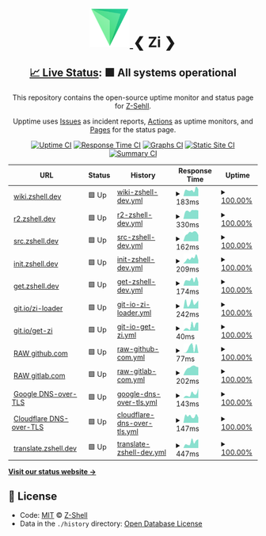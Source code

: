 <h1 align="center">
  <p><a href="https://github.com/z-shell/zi">
    <img src="https://github.com/z-shell/zi/raw/main/docs/images/logo.png" alt="Logo" width="80" height="80" />
  </a> ❮ Zi ❯ </p>
</h1>
<h2 align="center">

[📈 Live Status](https://z-shell.github.io/status): <!--live status--> **🟩 All systems operational**

</h2><div align="center">

This repository contains the open-source uptime monitor and status page for [Z-Sehll](https://github.com/z-shell).

Upptime uses [Issues](https://github.com/z-shell/status/issues) as incident reports, [Actions](https://github.com/z-shell/status/actions) as uptime monitors, and [Pages](https://status.zshell.dev) for the status page.

[![Uptime CI](https://github.com/z-shell/status/workflows/Uptime%20CI/badge.svg)](https://github.com/z-shell/status/actions?query=workflow%3A%22Uptime+CI%22)
[![Response Time CI](https://github.com/z-shell/status/workflows/Response%20Time%20CI/badge.svg)](https://github.com/z-shell/status/actions?query=workflow%3A%22Response+Time+CI%22)
[![Graphs CI](https://github.com/z-shell/status/workflows/Graphs%20CI/badge.svg)](https://github.com/z-shell/status/actions?query=workflow%3A%22Graphs+CI%22)
[![Static Site CI](https://github.com/z-shell/status/workflows/Static%20Site%20CI/badge.svg)](https://github.com/z-shell/status/actions?query=workflow%3A%22Static+Site+CI%22)
[![Summary CI](https://github.com/z-shell/status/workflows/Summary%20CI/badge.svg)](https://github.com/z-shell/uptime-status/actions?query=workflow%3A%22Summary+CI%22)

<!--start: status pages-->
<!-- This summary is generated by Upptime (https://github.com/upptime/upptime) -->
<!-- Do not edit this manually, your changes will be overwritten -->
<!-- prettier-ignore -->
| URL | Status | History | Response Time | Uptime |
| --- | ------ | ------- | ------------- | ------ |
| <img alt="" src="https://wiki.zshell.dev/favicon.ico" height="13"> [wiki.zshell.dev](https://wiki.zshell.dev) | 🟩 Up | [wiki-zshell-dev.yml](https://github.com/z-shell/status/commits/HEAD/history/wiki-zshell-dev.yml) | <details><summary><img alt="Response time graph" src="./graphs/wiki-zshell-dev/response-time-week.png" height="20"> 183ms</summary><br><a href="https://status.zshell.dev/history/wiki-zshell-dev"><img alt="Response time 169" src="https://img.shields.io/endpoint?url=https%3A%2F%2Fraw.githubusercontent.com%2Fz-shell%2Fstatus%2FHEAD%2Fapi%2Fwiki-zshell-dev%2Fresponse-time.json"></a><br><a href="https://status.zshell.dev/history/wiki-zshell-dev"><img alt="24-hour response time 171" src="https://img.shields.io/endpoint?url=https%3A%2F%2Fraw.githubusercontent.com%2Fz-shell%2Fstatus%2FHEAD%2Fapi%2Fwiki-zshell-dev%2Fresponse-time-day.json"></a><br><a href="https://status.zshell.dev/history/wiki-zshell-dev"><img alt="7-day response time 183" src="https://img.shields.io/endpoint?url=https%3A%2F%2Fraw.githubusercontent.com%2Fz-shell%2Fstatus%2FHEAD%2Fapi%2Fwiki-zshell-dev%2Fresponse-time-week.json"></a><br><a href="https://status.zshell.dev/history/wiki-zshell-dev"><img alt="30-day response time 194" src="https://img.shields.io/endpoint?url=https%3A%2F%2Fraw.githubusercontent.com%2Fz-shell%2Fstatus%2FHEAD%2Fapi%2Fwiki-zshell-dev%2Fresponse-time-month.json"></a><br><a href="https://status.zshell.dev/history/wiki-zshell-dev"><img alt="1-year response time 171" src="https://img.shields.io/endpoint?url=https%3A%2F%2Fraw.githubusercontent.com%2Fz-shell%2Fstatus%2FHEAD%2Fapi%2Fwiki-zshell-dev%2Fresponse-time-year.json"></a></details> | <details><summary><a href="https://status.zshell.dev/history/wiki-zshell-dev">100.00%</a></summary><a href="https://status.zshell.dev/history/wiki-zshell-dev"><img alt="All-time uptime 99.74%" src="https://img.shields.io/endpoint?url=https%3A%2F%2Fraw.githubusercontent.com%2Fz-shell%2Fstatus%2FHEAD%2Fapi%2Fwiki-zshell-dev%2Fuptime.json"></a><br><a href="https://status.zshell.dev/history/wiki-zshell-dev"><img alt="24-hour uptime 100.00%" src="https://img.shields.io/endpoint?url=https%3A%2F%2Fraw.githubusercontent.com%2Fz-shell%2Fstatus%2FHEAD%2Fapi%2Fwiki-zshell-dev%2Fuptime-day.json"></a><br><a href="https://status.zshell.dev/history/wiki-zshell-dev"><img alt="7-day uptime 100.00%" src="https://img.shields.io/endpoint?url=https%3A%2F%2Fraw.githubusercontent.com%2Fz-shell%2Fstatus%2FHEAD%2Fapi%2Fwiki-zshell-dev%2Fuptime-week.json"></a><br><a href="https://status.zshell.dev/history/wiki-zshell-dev"><img alt="30-day uptime 100.00%" src="https://img.shields.io/endpoint?url=https%3A%2F%2Fraw.githubusercontent.com%2Fz-shell%2Fstatus%2FHEAD%2Fapi%2Fwiki-zshell-dev%2Fuptime-month.json"></a><br><a href="https://status.zshell.dev/history/wiki-zshell-dev"><img alt="1-year uptime 99.57%" src="https://img.shields.io/endpoint?url=https%3A%2F%2Fraw.githubusercontent.com%2Fz-shell%2Fstatus%2FHEAD%2Fapi%2Fwiki-zshell-dev%2Fuptime-year.json"></a></details>
| <img alt="" src="https://wiki.zshell.dev/favicon.ico" height="13"> [r2.zshell.dev](https://r2.zshell.dev/src/zsh/init.zsh) | 🟩 Up | [r2-zshell-dev.yml](https://github.com/z-shell/status/commits/HEAD/history/r2-zshell-dev.yml) | <details><summary><img alt="Response time graph" src="./graphs/r2-zshell-dev/response-time-week.png" height="20"> 330ms</summary><br><a href="https://status.zshell.dev/history/r2-zshell-dev"><img alt="Response time 343" src="https://img.shields.io/endpoint?url=https%3A%2F%2Fraw.githubusercontent.com%2Fz-shell%2Fstatus%2FHEAD%2Fapi%2Fr2-zshell-dev%2Fresponse-time.json"></a><br><a href="https://status.zshell.dev/history/r2-zshell-dev"><img alt="24-hour response time 318" src="https://img.shields.io/endpoint?url=https%3A%2F%2Fraw.githubusercontent.com%2Fz-shell%2Fstatus%2FHEAD%2Fapi%2Fr2-zshell-dev%2Fresponse-time-day.json"></a><br><a href="https://status.zshell.dev/history/r2-zshell-dev"><img alt="7-day response time 330" src="https://img.shields.io/endpoint?url=https%3A%2F%2Fraw.githubusercontent.com%2Fz-shell%2Fstatus%2FHEAD%2Fapi%2Fr2-zshell-dev%2Fresponse-time-week.json"></a><br><a href="https://status.zshell.dev/history/r2-zshell-dev"><img alt="30-day response time 331" src="https://img.shields.io/endpoint?url=https%3A%2F%2Fraw.githubusercontent.com%2Fz-shell%2Fstatus%2FHEAD%2Fapi%2Fr2-zshell-dev%2Fresponse-time-month.json"></a><br><a href="https://status.zshell.dev/history/r2-zshell-dev"><img alt="1-year response time 324" src="https://img.shields.io/endpoint?url=https%3A%2F%2Fraw.githubusercontent.com%2Fz-shell%2Fstatus%2FHEAD%2Fapi%2Fr2-zshell-dev%2Fresponse-time-year.json"></a></details> | <details><summary><a href="https://status.zshell.dev/history/r2-zshell-dev">100.00%</a></summary><a href="https://status.zshell.dev/history/r2-zshell-dev"><img alt="All-time uptime 99.73%" src="https://img.shields.io/endpoint?url=https%3A%2F%2Fraw.githubusercontent.com%2Fz-shell%2Fstatus%2FHEAD%2Fapi%2Fr2-zshell-dev%2Fuptime.json"></a><br><a href="https://status.zshell.dev/history/r2-zshell-dev"><img alt="24-hour uptime 100.00%" src="https://img.shields.io/endpoint?url=https%3A%2F%2Fraw.githubusercontent.com%2Fz-shell%2Fstatus%2FHEAD%2Fapi%2Fr2-zshell-dev%2Fuptime-day.json"></a><br><a href="https://status.zshell.dev/history/r2-zshell-dev"><img alt="7-day uptime 100.00%" src="https://img.shields.io/endpoint?url=https%3A%2F%2Fraw.githubusercontent.com%2Fz-shell%2Fstatus%2FHEAD%2Fapi%2Fr2-zshell-dev%2Fuptime-week.json"></a><br><a href="https://status.zshell.dev/history/r2-zshell-dev"><img alt="30-day uptime 100.00%" src="https://img.shields.io/endpoint?url=https%3A%2F%2Fraw.githubusercontent.com%2Fz-shell%2Fstatus%2FHEAD%2Fapi%2Fr2-zshell-dev%2Fuptime-month.json"></a><br><a href="https://status.zshell.dev/history/r2-zshell-dev"><img alt="1-year uptime 99.56%" src="https://img.shields.io/endpoint?url=https%3A%2F%2Fraw.githubusercontent.com%2Fz-shell%2Fstatus%2FHEAD%2Fapi%2Fr2-zshell-dev%2Fuptime-year.json"></a></details>
| <img alt="" src="https://wiki.zshell.dev/favicon.ico" height="13"> [src.zshell.dev](https://src.zshell.dev/zsh/init.zsh) | 🟩 Up | [src-zshell-dev.yml](https://github.com/z-shell/status/commits/HEAD/history/src-zshell-dev.yml) | <details><summary><img alt="Response time graph" src="./graphs/src-zshell-dev/response-time-week.png" height="20"> 162ms</summary><br><a href="https://status.zshell.dev/history/src-zshell-dev"><img alt="Response time 156" src="https://img.shields.io/endpoint?url=https%3A%2F%2Fraw.githubusercontent.com%2Fz-shell%2Fstatus%2FHEAD%2Fapi%2Fsrc-zshell-dev%2Fresponse-time.json"></a><br><a href="https://status.zshell.dev/history/src-zshell-dev"><img alt="24-hour response time 125" src="https://img.shields.io/endpoint?url=https%3A%2F%2Fraw.githubusercontent.com%2Fz-shell%2Fstatus%2FHEAD%2Fapi%2Fsrc-zshell-dev%2Fresponse-time-day.json"></a><br><a href="https://status.zshell.dev/history/src-zshell-dev"><img alt="7-day response time 162" src="https://img.shields.io/endpoint?url=https%3A%2F%2Fraw.githubusercontent.com%2Fz-shell%2Fstatus%2FHEAD%2Fapi%2Fsrc-zshell-dev%2Fresponse-time-week.json"></a><br><a href="https://status.zshell.dev/history/src-zshell-dev"><img alt="30-day response time 162" src="https://img.shields.io/endpoint?url=https%3A%2F%2Fraw.githubusercontent.com%2Fz-shell%2Fstatus%2FHEAD%2Fapi%2Fsrc-zshell-dev%2Fresponse-time-month.json"></a><br><a href="https://status.zshell.dev/history/src-zshell-dev"><img alt="1-year response time 159" src="https://img.shields.io/endpoint?url=https%3A%2F%2Fraw.githubusercontent.com%2Fz-shell%2Fstatus%2FHEAD%2Fapi%2Fsrc-zshell-dev%2Fresponse-time-year.json"></a></details> | <details><summary><a href="https://status.zshell.dev/history/src-zshell-dev">100.00%</a></summary><a href="https://status.zshell.dev/history/src-zshell-dev"><img alt="All-time uptime 99.77%" src="https://img.shields.io/endpoint?url=https%3A%2F%2Fraw.githubusercontent.com%2Fz-shell%2Fstatus%2FHEAD%2Fapi%2Fsrc-zshell-dev%2Fuptime.json"></a><br><a href="https://status.zshell.dev/history/src-zshell-dev"><img alt="24-hour uptime 100.00%" src="https://img.shields.io/endpoint?url=https%3A%2F%2Fraw.githubusercontent.com%2Fz-shell%2Fstatus%2FHEAD%2Fapi%2Fsrc-zshell-dev%2Fuptime-day.json"></a><br><a href="https://status.zshell.dev/history/src-zshell-dev"><img alt="7-day uptime 100.00%" src="https://img.shields.io/endpoint?url=https%3A%2F%2Fraw.githubusercontent.com%2Fz-shell%2Fstatus%2FHEAD%2Fapi%2Fsrc-zshell-dev%2Fuptime-week.json"></a><br><a href="https://status.zshell.dev/history/src-zshell-dev"><img alt="30-day uptime 100.00%" src="https://img.shields.io/endpoint?url=https%3A%2F%2Fraw.githubusercontent.com%2Fz-shell%2Fstatus%2FHEAD%2Fapi%2Fsrc-zshell-dev%2Fuptime-month.json"></a><br><a href="https://status.zshell.dev/history/src-zshell-dev"><img alt="1-year uptime 99.57%" src="https://img.shields.io/endpoint?url=https%3A%2F%2Fraw.githubusercontent.com%2Fz-shell%2Fstatus%2FHEAD%2Fapi%2Fsrc-zshell-dev%2Fuptime-year.json"></a></details>
| <img alt="" src="https://wiki.zshell.dev/favicon.ico" height="13"> [init.zshell.dev](https://init.zshell.dev) | 🟩 Up | [init-zshell-dev.yml](https://github.com/z-shell/status/commits/HEAD/history/init-zshell-dev.yml) | <details><summary><img alt="Response time graph" src="./graphs/init-zshell-dev/response-time-week.png" height="20"> 209ms</summary><br><a href="https://status.zshell.dev/history/init-zshell-dev"><img alt="Response time 221" src="https://img.shields.io/endpoint?url=https%3A%2F%2Fraw.githubusercontent.com%2Fz-shell%2Fstatus%2FHEAD%2Fapi%2Finit-zshell-dev%2Fresponse-time.json"></a><br><a href="https://status.zshell.dev/history/init-zshell-dev"><img alt="24-hour response time 206" src="https://img.shields.io/endpoint?url=https%3A%2F%2Fraw.githubusercontent.com%2Fz-shell%2Fstatus%2FHEAD%2Fapi%2Finit-zshell-dev%2Fresponse-time-day.json"></a><br><a href="https://status.zshell.dev/history/init-zshell-dev"><img alt="7-day response time 209" src="https://img.shields.io/endpoint?url=https%3A%2F%2Fraw.githubusercontent.com%2Fz-shell%2Fstatus%2FHEAD%2Fapi%2Finit-zshell-dev%2Fresponse-time-week.json"></a><br><a href="https://status.zshell.dev/history/init-zshell-dev"><img alt="30-day response time 212" src="https://img.shields.io/endpoint?url=https%3A%2F%2Fraw.githubusercontent.com%2Fz-shell%2Fstatus%2FHEAD%2Fapi%2Finit-zshell-dev%2Fresponse-time-month.json"></a><br><a href="https://status.zshell.dev/history/init-zshell-dev"><img alt="1-year response time 191" src="https://img.shields.io/endpoint?url=https%3A%2F%2Fraw.githubusercontent.com%2Fz-shell%2Fstatus%2FHEAD%2Fapi%2Finit-zshell-dev%2Fresponse-time-year.json"></a></details> | <details><summary><a href="https://status.zshell.dev/history/init-zshell-dev">100.00%</a></summary><a href="https://status.zshell.dev/history/init-zshell-dev"><img alt="All-time uptime 99.77%" src="https://img.shields.io/endpoint?url=https%3A%2F%2Fraw.githubusercontent.com%2Fz-shell%2Fstatus%2FHEAD%2Fapi%2Finit-zshell-dev%2Fuptime.json"></a><br><a href="https://status.zshell.dev/history/init-zshell-dev"><img alt="24-hour uptime 100.00%" src="https://img.shields.io/endpoint?url=https%3A%2F%2Fraw.githubusercontent.com%2Fz-shell%2Fstatus%2FHEAD%2Fapi%2Finit-zshell-dev%2Fuptime-day.json"></a><br><a href="https://status.zshell.dev/history/init-zshell-dev"><img alt="7-day uptime 100.00%" src="https://img.shields.io/endpoint?url=https%3A%2F%2Fraw.githubusercontent.com%2Fz-shell%2Fstatus%2FHEAD%2Fapi%2Finit-zshell-dev%2Fuptime-week.json"></a><br><a href="https://status.zshell.dev/history/init-zshell-dev"><img alt="30-day uptime 100.00%" src="https://img.shields.io/endpoint?url=https%3A%2F%2Fraw.githubusercontent.com%2Fz-shell%2Fstatus%2FHEAD%2Fapi%2Finit-zshell-dev%2Fuptime-month.json"></a><br><a href="https://status.zshell.dev/history/init-zshell-dev"><img alt="1-year uptime 99.57%" src="https://img.shields.io/endpoint?url=https%3A%2F%2Fraw.githubusercontent.com%2Fz-shell%2Fstatus%2FHEAD%2Fapi%2Finit-zshell-dev%2Fuptime-year.json"></a></details>
| <img alt="" src="https://wiki.zshell.dev/favicon.ico" height="13"> [get.zshell.dev](https://get.zshell.dev) | 🟩 Up | [get-zshell-dev.yml](https://github.com/z-shell/status/commits/HEAD/history/get-zshell-dev.yml) | <details><summary><img alt="Response time graph" src="./graphs/get-zshell-dev/response-time-week.png" height="20"> 174ms</summary><br><a href="https://status.zshell.dev/history/get-zshell-dev"><img alt="Response time 202" src="https://img.shields.io/endpoint?url=https%3A%2F%2Fraw.githubusercontent.com%2Fz-shell%2Fstatus%2FHEAD%2Fapi%2Fget-zshell-dev%2Fresponse-time.json"></a><br><a href="https://status.zshell.dev/history/get-zshell-dev"><img alt="24-hour response time 215" src="https://img.shields.io/endpoint?url=https%3A%2F%2Fraw.githubusercontent.com%2Fz-shell%2Fstatus%2FHEAD%2Fapi%2Fget-zshell-dev%2Fresponse-time-day.json"></a><br><a href="https://status.zshell.dev/history/get-zshell-dev"><img alt="7-day response time 174" src="https://img.shields.io/endpoint?url=https%3A%2F%2Fraw.githubusercontent.com%2Fz-shell%2Fstatus%2FHEAD%2Fapi%2Fget-zshell-dev%2Fresponse-time-week.json"></a><br><a href="https://status.zshell.dev/history/get-zshell-dev"><img alt="30-day response time 210" src="https://img.shields.io/endpoint?url=https%3A%2F%2Fraw.githubusercontent.com%2Fz-shell%2Fstatus%2FHEAD%2Fapi%2Fget-zshell-dev%2Fresponse-time-month.json"></a><br><a href="https://status.zshell.dev/history/get-zshell-dev"><img alt="1-year response time 166" src="https://img.shields.io/endpoint?url=https%3A%2F%2Fraw.githubusercontent.com%2Fz-shell%2Fstatus%2FHEAD%2Fapi%2Fget-zshell-dev%2Fresponse-time-year.json"></a></details> | <details><summary><a href="https://status.zshell.dev/history/get-zshell-dev">100.00%</a></summary><a href="https://status.zshell.dev/history/get-zshell-dev"><img alt="All-time uptime 99.73%" src="https://img.shields.io/endpoint?url=https%3A%2F%2Fraw.githubusercontent.com%2Fz-shell%2Fstatus%2FHEAD%2Fapi%2Fget-zshell-dev%2Fuptime.json"></a><br><a href="https://status.zshell.dev/history/get-zshell-dev"><img alt="24-hour uptime 100.00%" src="https://img.shields.io/endpoint?url=https%3A%2F%2Fraw.githubusercontent.com%2Fz-shell%2Fstatus%2FHEAD%2Fapi%2Fget-zshell-dev%2Fuptime-day.json"></a><br><a href="https://status.zshell.dev/history/get-zshell-dev"><img alt="7-day uptime 100.00%" src="https://img.shields.io/endpoint?url=https%3A%2F%2Fraw.githubusercontent.com%2Fz-shell%2Fstatus%2FHEAD%2Fapi%2Fget-zshell-dev%2Fuptime-week.json"></a><br><a href="https://status.zshell.dev/history/get-zshell-dev"><img alt="30-day uptime 100.00%" src="https://img.shields.io/endpoint?url=https%3A%2F%2Fraw.githubusercontent.com%2Fz-shell%2Fstatus%2FHEAD%2Fapi%2Fget-zshell-dev%2Fuptime-month.json"></a><br><a href="https://status.zshell.dev/history/get-zshell-dev"><img alt="1-year uptime 99.56%" src="https://img.shields.io/endpoint?url=https%3A%2F%2Fraw.githubusercontent.com%2Fz-shell%2Fstatus%2FHEAD%2Fapi%2Fget-zshell-dev%2Fuptime-year.json"></a></details>
| <img alt="" src="https://github.com/favicon.ico" height="13"> [git.io/zi-loader](https://git.io/zi-loader) | 🟩 Up | [git-io-zi-loader.yml](https://github.com/z-shell/status/commits/HEAD/history/git-io-zi-loader.yml) | <details><summary><img alt="Response time graph" src="./graphs/git-io-zi-loader/response-time-week.png" height="20"> 242ms</summary><br><a href="https://status.zshell.dev/history/git-io-zi-loader"><img alt="Response time 279" src="https://img.shields.io/endpoint?url=https%3A%2F%2Fraw.githubusercontent.com%2Fz-shell%2Fstatus%2FHEAD%2Fapi%2Fgit-io-zi-loader%2Fresponse-time.json"></a><br><a href="https://status.zshell.dev/history/git-io-zi-loader"><img alt="24-hour response time 277" src="https://img.shields.io/endpoint?url=https%3A%2F%2Fraw.githubusercontent.com%2Fz-shell%2Fstatus%2FHEAD%2Fapi%2Fgit-io-zi-loader%2Fresponse-time-day.json"></a><br><a href="https://status.zshell.dev/history/git-io-zi-loader"><img alt="7-day response time 242" src="https://img.shields.io/endpoint?url=https%3A%2F%2Fraw.githubusercontent.com%2Fz-shell%2Fstatus%2FHEAD%2Fapi%2Fgit-io-zi-loader%2Fresponse-time-week.json"></a><br><a href="https://status.zshell.dev/history/git-io-zi-loader"><img alt="30-day response time 498" src="https://img.shields.io/endpoint?url=https%3A%2F%2Fraw.githubusercontent.com%2Fz-shell%2Fstatus%2FHEAD%2Fapi%2Fgit-io-zi-loader%2Fresponse-time-month.json"></a><br><a href="https://status.zshell.dev/history/git-io-zi-loader"><img alt="1-year response time 253" src="https://img.shields.io/endpoint?url=https%3A%2F%2Fraw.githubusercontent.com%2Fz-shell%2Fstatus%2FHEAD%2Fapi%2Fgit-io-zi-loader%2Fresponse-time-year.json"></a></details> | <details><summary><a href="https://status.zshell.dev/history/git-io-zi-loader">100.00%</a></summary><a href="https://status.zshell.dev/history/git-io-zi-loader"><img alt="All-time uptime 99.93%" src="https://img.shields.io/endpoint?url=https%3A%2F%2Fraw.githubusercontent.com%2Fz-shell%2Fstatus%2FHEAD%2Fapi%2Fgit-io-zi-loader%2Fuptime.json"></a><br><a href="https://status.zshell.dev/history/git-io-zi-loader"><img alt="24-hour uptime 100.00%" src="https://img.shields.io/endpoint?url=https%3A%2F%2Fraw.githubusercontent.com%2Fz-shell%2Fstatus%2FHEAD%2Fapi%2Fgit-io-zi-loader%2Fuptime-day.json"></a><br><a href="https://status.zshell.dev/history/git-io-zi-loader"><img alt="7-day uptime 100.00%" src="https://img.shields.io/endpoint?url=https%3A%2F%2Fraw.githubusercontent.com%2Fz-shell%2Fstatus%2FHEAD%2Fapi%2Fgit-io-zi-loader%2Fuptime-week.json"></a><br><a href="https://status.zshell.dev/history/git-io-zi-loader"><img alt="30-day uptime 100.00%" src="https://img.shields.io/endpoint?url=https%3A%2F%2Fraw.githubusercontent.com%2Fz-shell%2Fstatus%2FHEAD%2Fapi%2Fgit-io-zi-loader%2Fuptime-month.json"></a><br><a href="https://status.zshell.dev/history/git-io-zi-loader"><img alt="1-year uptime 100.00%" src="https://img.shields.io/endpoint?url=https%3A%2F%2Fraw.githubusercontent.com%2Fz-shell%2Fstatus%2FHEAD%2Fapi%2Fgit-io-zi-loader%2Fuptime-year.json"></a></details>
| <img alt="" src="https://github.com/favicon.ico" height="13"> [git.io/get-zi](https://git.io/get-zi) | 🟩 Up | [git-io-get-zi.yml](https://github.com/z-shell/status/commits/HEAD/history/git-io-get-zi.yml) | <details><summary><img alt="Response time graph" src="./graphs/git-io-get-zi/response-time-week.png" height="20"> 40ms</summary><br><a href="https://status.zshell.dev/history/git-io-get-zi"><img alt="Response time 36" src="https://img.shields.io/endpoint?url=https%3A%2F%2Fraw.githubusercontent.com%2Fz-shell%2Fstatus%2FHEAD%2Fapi%2Fgit-io-get-zi%2Fresponse-time.json"></a><br><a href="https://status.zshell.dev/history/git-io-get-zi"><img alt="24-hour response time 7" src="https://img.shields.io/endpoint?url=https%3A%2F%2Fraw.githubusercontent.com%2Fz-shell%2Fstatus%2FHEAD%2Fapi%2Fgit-io-get-zi%2Fresponse-time-day.json"></a><br><a href="https://status.zshell.dev/history/git-io-get-zi"><img alt="7-day response time 40" src="https://img.shields.io/endpoint?url=https%3A%2F%2Fraw.githubusercontent.com%2Fz-shell%2Fstatus%2FHEAD%2Fapi%2Fgit-io-get-zi%2Fresponse-time-week.json"></a><br><a href="https://status.zshell.dev/history/git-io-get-zi"><img alt="30-day response time 37" src="https://img.shields.io/endpoint?url=https%3A%2F%2Fraw.githubusercontent.com%2Fz-shell%2Fstatus%2FHEAD%2Fapi%2Fgit-io-get-zi%2Fresponse-time-month.json"></a><br><a href="https://status.zshell.dev/history/git-io-get-zi"><img alt="1-year response time 36" src="https://img.shields.io/endpoint?url=https%3A%2F%2Fraw.githubusercontent.com%2Fz-shell%2Fstatus%2FHEAD%2Fapi%2Fgit-io-get-zi%2Fresponse-time-year.json"></a></details> | <details><summary><a href="https://status.zshell.dev/history/git-io-get-zi">100.00%</a></summary><a href="https://status.zshell.dev/history/git-io-get-zi"><img alt="All-time uptime 99.92%" src="https://img.shields.io/endpoint?url=https%3A%2F%2Fraw.githubusercontent.com%2Fz-shell%2Fstatus%2FHEAD%2Fapi%2Fgit-io-get-zi%2Fuptime.json"></a><br><a href="https://status.zshell.dev/history/git-io-get-zi"><img alt="24-hour uptime 100.00%" src="https://img.shields.io/endpoint?url=https%3A%2F%2Fraw.githubusercontent.com%2Fz-shell%2Fstatus%2FHEAD%2Fapi%2Fgit-io-get-zi%2Fuptime-day.json"></a><br><a href="https://status.zshell.dev/history/git-io-get-zi"><img alt="7-day uptime 100.00%" src="https://img.shields.io/endpoint?url=https%3A%2F%2Fraw.githubusercontent.com%2Fz-shell%2Fstatus%2FHEAD%2Fapi%2Fgit-io-get-zi%2Fuptime-week.json"></a><br><a href="https://status.zshell.dev/history/git-io-get-zi"><img alt="30-day uptime 100.00%" src="https://img.shields.io/endpoint?url=https%3A%2F%2Fraw.githubusercontent.com%2Fz-shell%2Fstatus%2FHEAD%2Fapi%2Fgit-io-get-zi%2Fuptime-month.json"></a><br><a href="https://status.zshell.dev/history/git-io-get-zi"><img alt="1-year uptime 100.00%" src="https://img.shields.io/endpoint?url=https%3A%2F%2Fraw.githubusercontent.com%2Fz-shell%2Fstatus%2FHEAD%2Fapi%2Fgit-io-get-zi%2Fuptime-year.json"></a></details>
| <img alt="" src="https://github.com/favicon.ico" height="13"> [RAW github.com](https://raw.githubusercontent.com/z-shell/zi/main/docs/README.md) | 🟩 Up | [raw-github-com.yml](https://github.com/z-shell/status/commits/HEAD/history/raw-github-com.yml) | <details><summary><img alt="Response time graph" src="./graphs/raw-github-com/response-time-week.png" height="20"> 77ms</summary><br><a href="https://status.zshell.dev/history/raw-github-com"><img alt="Response time 112" src="https://img.shields.io/endpoint?url=https%3A%2F%2Fraw.githubusercontent.com%2Fz-shell%2Fstatus%2FHEAD%2Fapi%2Fraw-github-com%2Fresponse-time.json"></a><br><a href="https://status.zshell.dev/history/raw-github-com"><img alt="24-hour response time 58" src="https://img.shields.io/endpoint?url=https%3A%2F%2Fraw.githubusercontent.com%2Fz-shell%2Fstatus%2FHEAD%2Fapi%2Fraw-github-com%2Fresponse-time-day.json"></a><br><a href="https://status.zshell.dev/history/raw-github-com"><img alt="7-day response time 77" src="https://img.shields.io/endpoint?url=https%3A%2F%2Fraw.githubusercontent.com%2Fz-shell%2Fstatus%2FHEAD%2Fapi%2Fraw-github-com%2Fresponse-time-week.json"></a><br><a href="https://status.zshell.dev/history/raw-github-com"><img alt="30-day response time 76" src="https://img.shields.io/endpoint?url=https%3A%2F%2Fraw.githubusercontent.com%2Fz-shell%2Fstatus%2FHEAD%2Fapi%2Fraw-github-com%2Fresponse-time-month.json"></a><br><a href="https://status.zshell.dev/history/raw-github-com"><img alt="1-year response time 72" src="https://img.shields.io/endpoint?url=https%3A%2F%2Fraw.githubusercontent.com%2Fz-shell%2Fstatus%2FHEAD%2Fapi%2Fraw-github-com%2Fresponse-time-year.json"></a></details> | <details><summary><a href="https://status.zshell.dev/history/raw-github-com">100.00%</a></summary><a href="https://status.zshell.dev/history/raw-github-com"><img alt="All-time uptime 99.99%" src="https://img.shields.io/endpoint?url=https%3A%2F%2Fraw.githubusercontent.com%2Fz-shell%2Fstatus%2FHEAD%2Fapi%2Fraw-github-com%2Fuptime.json"></a><br><a href="https://status.zshell.dev/history/raw-github-com"><img alt="24-hour uptime 100.00%" src="https://img.shields.io/endpoint?url=https%3A%2F%2Fraw.githubusercontent.com%2Fz-shell%2Fstatus%2FHEAD%2Fapi%2Fraw-github-com%2Fuptime-day.json"></a><br><a href="https://status.zshell.dev/history/raw-github-com"><img alt="7-day uptime 100.00%" src="https://img.shields.io/endpoint?url=https%3A%2F%2Fraw.githubusercontent.com%2Fz-shell%2Fstatus%2FHEAD%2Fapi%2Fraw-github-com%2Fuptime-week.json"></a><br><a href="https://status.zshell.dev/history/raw-github-com"><img alt="30-day uptime 100.00%" src="https://img.shields.io/endpoint?url=https%3A%2F%2Fraw.githubusercontent.com%2Fz-shell%2Fstatus%2FHEAD%2Fapi%2Fraw-github-com%2Fuptime-month.json"></a><br><a href="https://status.zshell.dev/history/raw-github-com"><img alt="1-year uptime 100.00%" src="https://img.shields.io/endpoint?url=https%3A%2F%2Fraw.githubusercontent.com%2Fz-shell%2Fstatus%2FHEAD%2Fapi%2Fraw-github-com%2Fuptime-year.json"></a></details>
| <img alt="" src="https://gitlab.com/assets/favicon-72a2cad5025aa931d6ea56c3201d1f18e68a8cd39788c7c80d5b2b82aa5143ef.png" height="13"> [RAW gitlab.com](https://gitlab.com/ss-o/zi/-/raw/main/docs/README.md) | 🟩 Up | [raw-gitlab-com.yml](https://github.com/z-shell/status/commits/HEAD/history/raw-gitlab-com.yml) | <details><summary><img alt="Response time graph" src="./graphs/raw-gitlab-com/response-time-week.png" height="20"> 202ms</summary><br><a href="https://status.zshell.dev/history/raw-gitlab-com"><img alt="Response time 216" src="https://img.shields.io/endpoint?url=https%3A%2F%2Fraw.githubusercontent.com%2Fz-shell%2Fstatus%2FHEAD%2Fapi%2Fraw-gitlab-com%2Fresponse-time.json"></a><br><a href="https://status.zshell.dev/history/raw-gitlab-com"><img alt="24-hour response time 160" src="https://img.shields.io/endpoint?url=https%3A%2F%2Fraw.githubusercontent.com%2Fz-shell%2Fstatus%2FHEAD%2Fapi%2Fraw-gitlab-com%2Fresponse-time-day.json"></a><br><a href="https://status.zshell.dev/history/raw-gitlab-com"><img alt="7-day response time 202" src="https://img.shields.io/endpoint?url=https%3A%2F%2Fraw.githubusercontent.com%2Fz-shell%2Fstatus%2FHEAD%2Fapi%2Fraw-gitlab-com%2Fresponse-time-week.json"></a><br><a href="https://status.zshell.dev/history/raw-gitlab-com"><img alt="30-day response time 195" src="https://img.shields.io/endpoint?url=https%3A%2F%2Fraw.githubusercontent.com%2Fz-shell%2Fstatus%2FHEAD%2Fapi%2Fraw-gitlab-com%2Fresponse-time-month.json"></a><br><a href="https://status.zshell.dev/history/raw-gitlab-com"><img alt="1-year response time 225" src="https://img.shields.io/endpoint?url=https%3A%2F%2Fraw.githubusercontent.com%2Fz-shell%2Fstatus%2FHEAD%2Fapi%2Fraw-gitlab-com%2Fresponse-time-year.json"></a></details> | <details><summary><a href="https://status.zshell.dev/history/raw-gitlab-com">100.00%</a></summary><a href="https://status.zshell.dev/history/raw-gitlab-com"><img alt="All-time uptime 99.94%" src="https://img.shields.io/endpoint?url=https%3A%2F%2Fraw.githubusercontent.com%2Fz-shell%2Fstatus%2FHEAD%2Fapi%2Fraw-gitlab-com%2Fuptime.json"></a><br><a href="https://status.zshell.dev/history/raw-gitlab-com"><img alt="24-hour uptime 100.00%" src="https://img.shields.io/endpoint?url=https%3A%2F%2Fraw.githubusercontent.com%2Fz-shell%2Fstatus%2FHEAD%2Fapi%2Fraw-gitlab-com%2Fuptime-day.json"></a><br><a href="https://status.zshell.dev/history/raw-gitlab-com"><img alt="7-day uptime 100.00%" src="https://img.shields.io/endpoint?url=https%3A%2F%2Fraw.githubusercontent.com%2Fz-shell%2Fstatus%2FHEAD%2Fapi%2Fraw-gitlab-com%2Fuptime-week.json"></a><br><a href="https://status.zshell.dev/history/raw-gitlab-com"><img alt="30-day uptime 100.00%" src="https://img.shields.io/endpoint?url=https%3A%2F%2Fraw.githubusercontent.com%2Fz-shell%2Fstatus%2FHEAD%2Fapi%2Fraw-gitlab-com%2Fuptime-month.json"></a><br><a href="https://status.zshell.dev/history/raw-gitlab-com"><img alt="1-year uptime 99.99%" src="https://img.shields.io/endpoint?url=https%3A%2F%2Fraw.githubusercontent.com%2Fz-shell%2Fstatus%2FHEAD%2Fapi%2Fraw-gitlab-com%2Fuptime-year.json"></a></details>
| <img alt="" src="https://www.google.com/favicon.ico" height="13"> [Google DNS-over-TLS](https://dns.google) | 🟩 Up | [google-dns-over-tls.yml](https://github.com/z-shell/status/commits/HEAD/history/google-dns-over-tls.yml) | <details><summary><img alt="Response time graph" src="./graphs/google-dns-over-tls/response-time-week.png" height="20"> 143ms</summary><br><a href="https://status.zshell.dev/history/google-dns-over-tls"><img alt="Response time 116" src="https://img.shields.io/endpoint?url=https%3A%2F%2Fraw.githubusercontent.com%2Fz-shell%2Fstatus%2FHEAD%2Fapi%2Fgoogle-dns-over-tls%2Fresponse-time.json"></a><br><a href="https://status.zshell.dev/history/google-dns-over-tls"><img alt="24-hour response time 216" src="https://img.shields.io/endpoint?url=https%3A%2F%2Fraw.githubusercontent.com%2Fz-shell%2Fstatus%2FHEAD%2Fapi%2Fgoogle-dns-over-tls%2Fresponse-time-day.json"></a><br><a href="https://status.zshell.dev/history/google-dns-over-tls"><img alt="7-day response time 143" src="https://img.shields.io/endpoint?url=https%3A%2F%2Fraw.githubusercontent.com%2Fz-shell%2Fstatus%2FHEAD%2Fapi%2Fgoogle-dns-over-tls%2Fresponse-time-week.json"></a><br><a href="https://status.zshell.dev/history/google-dns-over-tls"><img alt="30-day response time 117" src="https://img.shields.io/endpoint?url=https%3A%2F%2Fraw.githubusercontent.com%2Fz-shell%2Fstatus%2FHEAD%2Fapi%2Fgoogle-dns-over-tls%2Fresponse-time-month.json"></a><br><a href="https://status.zshell.dev/history/google-dns-over-tls"><img alt="1-year response time 109" src="https://img.shields.io/endpoint?url=https%3A%2F%2Fraw.githubusercontent.com%2Fz-shell%2Fstatus%2FHEAD%2Fapi%2Fgoogle-dns-over-tls%2Fresponse-time-year.json"></a></details> | <details><summary><a href="https://status.zshell.dev/history/google-dns-over-tls">100.00%</a></summary><a href="https://status.zshell.dev/history/google-dns-over-tls"><img alt="All-time uptime 100.00%" src="https://img.shields.io/endpoint?url=https%3A%2F%2Fraw.githubusercontent.com%2Fz-shell%2Fstatus%2FHEAD%2Fapi%2Fgoogle-dns-over-tls%2Fuptime.json"></a><br><a href="https://status.zshell.dev/history/google-dns-over-tls"><img alt="24-hour uptime 100.00%" src="https://img.shields.io/endpoint?url=https%3A%2F%2Fraw.githubusercontent.com%2Fz-shell%2Fstatus%2FHEAD%2Fapi%2Fgoogle-dns-over-tls%2Fuptime-day.json"></a><br><a href="https://status.zshell.dev/history/google-dns-over-tls"><img alt="7-day uptime 100.00%" src="https://img.shields.io/endpoint?url=https%3A%2F%2Fraw.githubusercontent.com%2Fz-shell%2Fstatus%2FHEAD%2Fapi%2Fgoogle-dns-over-tls%2Fuptime-week.json"></a><br><a href="https://status.zshell.dev/history/google-dns-over-tls"><img alt="30-day uptime 100.00%" src="https://img.shields.io/endpoint?url=https%3A%2F%2Fraw.githubusercontent.com%2Fz-shell%2Fstatus%2FHEAD%2Fapi%2Fgoogle-dns-over-tls%2Fuptime-month.json"></a><br><a href="https://status.zshell.dev/history/google-dns-over-tls"><img alt="1-year uptime 100.00%" src="https://img.shields.io/endpoint?url=https%3A%2F%2Fraw.githubusercontent.com%2Fz-shell%2Fstatus%2FHEAD%2Fapi%2Fgoogle-dns-over-tls%2Fuptime-year.json"></a></details>
| <img alt="" src="https://www.cloudflare.com/favicon.ico" height="13"> [Cloudflare DNS-over-TLS](https://cloudflare-dns.com) | 🟩 Up | [cloudflare-dns-over-tls.yml](https://github.com/z-shell/status/commits/HEAD/history/cloudflare-dns-over-tls.yml) | <details><summary><img alt="Response time graph" src="./graphs/cloudflare-dns-over-tls/response-time-week.png" height="20"> 147ms</summary><br><a href="https://status.zshell.dev/history/cloudflare-dns-over-tls"><img alt="Response time 274" src="https://img.shields.io/endpoint?url=https%3A%2F%2Fraw.githubusercontent.com%2Fz-shell%2Fstatus%2FHEAD%2Fapi%2Fcloudflare-dns-over-tls%2Fresponse-time.json"></a><br><a href="https://status.zshell.dev/history/cloudflare-dns-over-tls"><img alt="24-hour response time 93" src="https://img.shields.io/endpoint?url=https%3A%2F%2Fraw.githubusercontent.com%2Fz-shell%2Fstatus%2FHEAD%2Fapi%2Fcloudflare-dns-over-tls%2Fresponse-time-day.json"></a><br><a href="https://status.zshell.dev/history/cloudflare-dns-over-tls"><img alt="7-day response time 147" src="https://img.shields.io/endpoint?url=https%3A%2F%2Fraw.githubusercontent.com%2Fz-shell%2Fstatus%2FHEAD%2Fapi%2Fcloudflare-dns-over-tls%2Fresponse-time-week.json"></a><br><a href="https://status.zshell.dev/history/cloudflare-dns-over-tls"><img alt="30-day response time 161" src="https://img.shields.io/endpoint?url=https%3A%2F%2Fraw.githubusercontent.com%2Fz-shell%2Fstatus%2FHEAD%2Fapi%2Fcloudflare-dns-over-tls%2Fresponse-time-month.json"></a><br><a href="https://status.zshell.dev/history/cloudflare-dns-over-tls"><img alt="1-year response time 240" src="https://img.shields.io/endpoint?url=https%3A%2F%2Fraw.githubusercontent.com%2Fz-shell%2Fstatus%2FHEAD%2Fapi%2Fcloudflare-dns-over-tls%2Fresponse-time-year.json"></a></details> | <details><summary><a href="https://status.zshell.dev/history/cloudflare-dns-over-tls">100.00%</a></summary><a href="https://status.zshell.dev/history/cloudflare-dns-over-tls"><img alt="All-time uptime 99.99%" src="https://img.shields.io/endpoint?url=https%3A%2F%2Fraw.githubusercontent.com%2Fz-shell%2Fstatus%2FHEAD%2Fapi%2Fcloudflare-dns-over-tls%2Fuptime.json"></a><br><a href="https://status.zshell.dev/history/cloudflare-dns-over-tls"><img alt="24-hour uptime 100.00%" src="https://img.shields.io/endpoint?url=https%3A%2F%2Fraw.githubusercontent.com%2Fz-shell%2Fstatus%2FHEAD%2Fapi%2Fcloudflare-dns-over-tls%2Fuptime-day.json"></a><br><a href="https://status.zshell.dev/history/cloudflare-dns-over-tls"><img alt="7-day uptime 100.00%" src="https://img.shields.io/endpoint?url=https%3A%2F%2Fraw.githubusercontent.com%2Fz-shell%2Fstatus%2FHEAD%2Fapi%2Fcloudflare-dns-over-tls%2Fuptime-week.json"></a><br><a href="https://status.zshell.dev/history/cloudflare-dns-over-tls"><img alt="30-day uptime 99.87%" src="https://img.shields.io/endpoint?url=https%3A%2F%2Fraw.githubusercontent.com%2Fz-shell%2Fstatus%2FHEAD%2Fapi%2Fcloudflare-dns-over-tls%2Fuptime-month.json"></a><br><a href="https://status.zshell.dev/history/cloudflare-dns-over-tls"><img alt="1-year uptime 99.99%" src="https://img.shields.io/endpoint?url=https%3A%2F%2Fraw.githubusercontent.com%2Fz-shell%2Fstatus%2FHEAD%2Fapi%2Fcloudflare-dns-over-tls%2Fuptime-year.json"></a></details>
| <img alt="" src="https://wiki.zshell.dev/favicon.ico" height="13"> [translate.zshell.dev](https://translate.zshell.dev) | 🟩 Up | [translate-zshell-dev.yml](https://github.com/z-shell/status/commits/HEAD/history/translate-zshell-dev.yml) | <details><summary><img alt="Response time graph" src="./graphs/translate-zshell-dev/response-time-week.png" height="20"> 447ms</summary><br><a href="https://status.zshell.dev/history/translate-zshell-dev"><img alt="Response time 415" src="https://img.shields.io/endpoint?url=https%3A%2F%2Fraw.githubusercontent.com%2Fz-shell%2Fstatus%2FHEAD%2Fapi%2Ftranslate-zshell-dev%2Fresponse-time.json"></a><br><a href="https://status.zshell.dev/history/translate-zshell-dev"><img alt="24-hour response time 244" src="https://img.shields.io/endpoint?url=https%3A%2F%2Fraw.githubusercontent.com%2Fz-shell%2Fstatus%2FHEAD%2Fapi%2Ftranslate-zshell-dev%2Fresponse-time-day.json"></a><br><a href="https://status.zshell.dev/history/translate-zshell-dev"><img alt="7-day response time 447" src="https://img.shields.io/endpoint?url=https%3A%2F%2Fraw.githubusercontent.com%2Fz-shell%2Fstatus%2FHEAD%2Fapi%2Ftranslate-zshell-dev%2Fresponse-time-week.json"></a><br><a href="https://status.zshell.dev/history/translate-zshell-dev"><img alt="30-day response time 435" src="https://img.shields.io/endpoint?url=https%3A%2F%2Fraw.githubusercontent.com%2Fz-shell%2Fstatus%2FHEAD%2Fapi%2Ftranslate-zshell-dev%2Fresponse-time-month.json"></a><br><a href="https://status.zshell.dev/history/translate-zshell-dev"><img alt="1-year response time 413" src="https://img.shields.io/endpoint?url=https%3A%2F%2Fraw.githubusercontent.com%2Fz-shell%2Fstatus%2FHEAD%2Fapi%2Ftranslate-zshell-dev%2Fresponse-time-year.json"></a></details> | <details><summary><a href="https://status.zshell.dev/history/translate-zshell-dev">100.00%</a></summary><a href="https://status.zshell.dev/history/translate-zshell-dev"><img alt="All-time uptime 99.77%" src="https://img.shields.io/endpoint?url=https%3A%2F%2Fraw.githubusercontent.com%2Fz-shell%2Fstatus%2FHEAD%2Fapi%2Ftranslate-zshell-dev%2Fuptime.json"></a><br><a href="https://status.zshell.dev/history/translate-zshell-dev"><img alt="24-hour uptime 100.00%" src="https://img.shields.io/endpoint?url=https%3A%2F%2Fraw.githubusercontent.com%2Fz-shell%2Fstatus%2FHEAD%2Fapi%2Ftranslate-zshell-dev%2Fuptime-day.json"></a><br><a href="https://status.zshell.dev/history/translate-zshell-dev"><img alt="7-day uptime 100.00%" src="https://img.shields.io/endpoint?url=https%3A%2F%2Fraw.githubusercontent.com%2Fz-shell%2Fstatus%2FHEAD%2Fapi%2Ftranslate-zshell-dev%2Fuptime-week.json"></a><br><a href="https://status.zshell.dev/history/translate-zshell-dev"><img alt="30-day uptime 100.00%" src="https://img.shields.io/endpoint?url=https%3A%2F%2Fraw.githubusercontent.com%2Fz-shell%2Fstatus%2FHEAD%2Fapi%2Ftranslate-zshell-dev%2Fuptime-month.json"></a><br><a href="https://status.zshell.dev/history/translate-zshell-dev"><img alt="1-year uptime 99.57%" src="https://img.shields.io/endpoint?url=https%3A%2F%2Fraw.githubusercontent.com%2Fz-shell%2Fstatus%2FHEAD%2Fapi%2Ftranslate-zshell-dev%2Fuptime-year.json"></a></details>

<!--end: status pages-->

<!-- start: YOUR_STARTER --><!-- end: YOUR_STARTER -->

</div>
<div align="left" width="100%">
  
  [**Visit our status website →**](https://status.zshell.dev)

## 📄 License

- Code: [MIT](./LICENSE) © [Z-Shell](https://github.com/z-shell)
- Data in the `./history` directory: [Open Database License](https://opendatacommons.org/licenses/odbl/1-0/)
